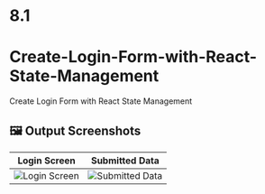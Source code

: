# 8.1
# Create-Login-Form-with-React-State-Management
Create Login Form with React State Management


## 🖼️ Output Screenshots

| Login Screen | Submitted Data |
|---------------|----------------|
| ![Login Screen](output_1.png) | ![Submitted Data](output_2.png) |

